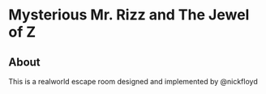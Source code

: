 # Mysterious Mr. Rizz and The Jewel of Z

## About

This is a realworld escape room designed and implemented by @nickfloyd
